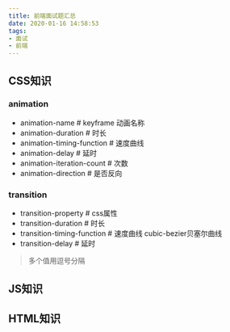 ```yaml
---
title: 前端面试题汇总
date: 2020-01-16 14:58:53
tags:
- 面试
- 前端
---
```


## CSS知识

### animation
+ animation-name                # keyframe 动画名称
+ animation-duration            # 时长
+ animation-timing-function     # 速度曲线
+ animation-delay               # 延时
+ animation-iteration-count     # 次数
+ animation-direction           # 是否反向

### transition 
+ transition-property           # css属性
+ transition-duration           # 时长
+ transition-timing-function    # 速度曲线 cubic-bezier贝塞尔曲线
+ transition-delay              # 延时

> 多个值用逗号分隔

## JS知识

## HTML知识